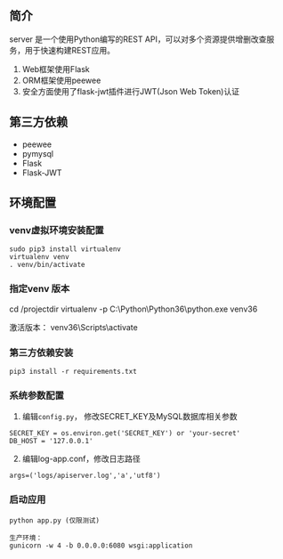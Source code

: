 ## 简介
server 是一个使用Python编写的REST API，可以对多个资源提供增删改查服务，用于快速构建REST应用。  
1. Web框架使用Flask
2. ORM框架使用peewee
3. 安全方面使用了flask-jwt插件进行JWT(Json Web Token)认证


## 第三方依赖
- peewee
- pymysql
- Flask
- Flask-JWT

## 环境配置
### venv虚拟环境安装配置
```
sudo pip3 install virtualenv
virtualenv venv
. venv/bin/activate
```

### 指定venv 版本
cd /projectdir
virtualenv -p C:\Python\Python36\python.exe venv36

激活版本：
venv36\Scripts\activate


### 第三方依赖安装
```
pip3 install -r requirements.txt

```
### 系统参数配置
1. 编辑`config.py`， 修改SECRET_KEY及MySQL数据库相关参数
```
SECRET_KEY = os.environ.get('SECRET_KEY') or 'your-secret'
DB_HOST = '127.0.0.1'
```
2. 编辑log-app.conf，修改日志路径
```
args=('logs/apiserver.log','a','utf8')
```


### 启动应用
```
python app.py (仅限测试)

生产环境：
gunicorn -w 4 -b 0.0.0.0:6080 wsgi:application
```


